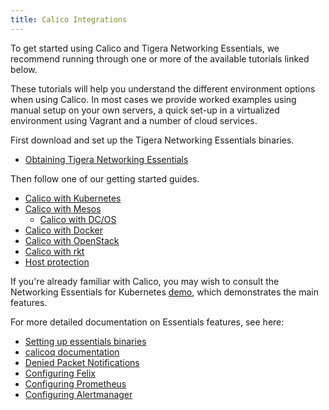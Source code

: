 ```yaml
---
title: Calico Integrations
---
```


To get started using Calico and Tigera Networking Essentials, we recommend running
through one or more of the available tutorials linked below.

These tutorials will help you understand the different environment options when
using Calico.  In most cases we provide worked examples using manual setup on
your own servers, a quick set-up in a virtualized environment using Vagrant and
a number of cloud services.

First download and set up the Tigera Networking Essentials binaries.
- [Obtaining Tigera Networking Essentials](essentials)

Then follow one of our getting started guides.
- [Calico with Kubernetes](kubernetes)
- [Calico with Mesos](mesos)
  - [Calico with DC/OS](mesos/installation/dc-os)
- [Calico with Docker](docker)
- [Calico with OpenStack](openstack)
- [Calico with rkt](rkt)
- [Host protection](bare-metal/bare-metal)

If you're already familiar with Calico, you may wish to consult the Networking
Essentials for Kubernetes [demo](essentials/simple-policy-essentials), which
demonstrates the main features.

For more detailed documentation on Essentials features, see here:
- [Setting up essentials binaries](essentials)
- [calicoq documentation]({{site.baseurl}}/{{page.version}}/reference/calicoq/overview)
- [Denied Packet Notifications]({{site.baseurl}}/{{page.version}}/reference/essentials/policy-violations)
- [Configuring Felix]({{site.baseurl}}/{{page.version}}/reference/felix/configuration)
- [Configuring Prometheus]({{site.baseurl}}/{{page.version}}/usage/configuration/prometheus)
- [Configuring Alertmanager]({{site.baseurl}}/{{page.version}}/usage/configuration/alertmanager)
